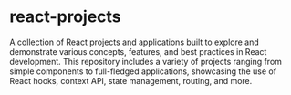 # react-projects
A collection of React projects and applications built to explore and demonstrate various concepts, features, and best practices in React development. This repository includes a variety of projects ranging from simple components to full-fledged applications, showcasing the use of React hooks, context API, state management, routing, and more.
